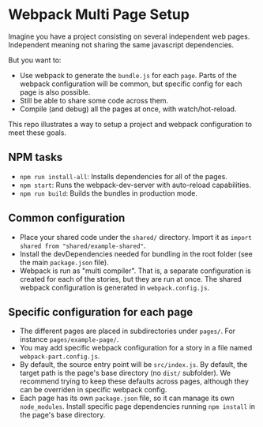 # Webpack Multi Page Setup

Imagine you have a project consisting on several independent web pages.
Independent meaning not sharing the same javascript dependencies.

But you want to:
 * Use webpack to generate the `bundle.js` for each `page`. Parts of the webpack configuration will be common, but specific config for each page is also possible.
 * Still be able to share some code across them.
 * Compile (and debug) all the pages at once, with watch/hot-reload.

This repo illustrates a way to setup a project and webpack configuration to meet these goals.

## NPM tasks

* `npm run install-all`: Installs dependencies for all of the pages.
* `npm start`: Runs the webpack-dev-server with auto-reload capabilities.
* `npm run build`: Builds the bundles in production mode.

## Common configuration

* Place your shared code under the `shared/` directory. Import it as `import shared from "shared/example-shared"`.
* Install the devDependencies needed for bundling in the root folder (see the main `package.json` file).
* Webpack is run as "multi compiler". That is, a separate configuration is created for each of the stories, but they are run at once. The shared webpack configuration is generated in `webpack.config.js`.

## Specific configuration for each page

* The different pages are placed in subdirectories under `pages/`. For instance `pages/example-page/`. 
* You may add specific webpack configuration for a story in a file named `webpack-part.config.js`.
* By default, the source entry point will be `src/index.js`. By default, the target path is the page's base directory (no `dist/` subfolder). We recommend trying to keep these defaults across pages, although they can be overriden in specific webpack config.
* Each page has its own `package.json` file, so it can manage its own `node_modules`. Install specific page dependencies running `npm install` in the page's base directory.
